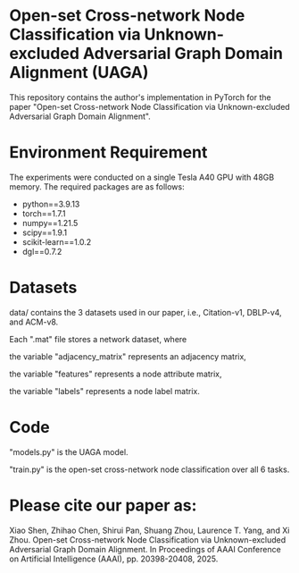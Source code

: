 # Open-set Cross-network Node Classification via Unknown-excluded Adversarial Graph Domain Alignment (UAGA)
This repository contains the author's implementation in PyTorch for the paper "Open-set Cross-network Node Classification via Unknown-excluded Adversarial Graph Domain Alignment".
# Environment Requirement
The experiments were conducted on a single Tesla A40 GPU with 48GB memory. The required packages are as follows:
- python==3.9.13
- torch==1.7.1
- numpy==1.21.5
- scipy==1.9.1
- scikit-learn==1.0.2
- dgl==0.7.2
# Datasets
data/ contains the 3 datasets used in our paper, i.e., Citation-v1, DBLP-v4, and ACM-v8.

Each ".mat" file stores a network dataset, where

the variable "adjacency_matrix" represents an adjacency matrix,

the variable "features" represents a node attribute matrix,

the variable "labels" represents a node label matrix.
# Code
"models.py" is the UAGA model.

"train.py" is the open-set cross-network node classification over all 6 tasks.
# Please cite our paper as:
Xiao Shen, Zhihao Chen, Shirui Pan, Shuang Zhou, Laurence T. Yang, and Xi Zhou. Open-set Cross-network Node Classification via Unknown-excluded Adversarial Graph Domain Alignment. In Proceedings of AAAI Conference on Artificial Intelligence (AAAI), pp. 20398-20408, 2025.